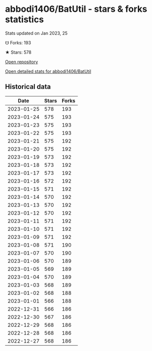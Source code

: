 # abbodi1406/BatUtil - stars & forks statistics

Stats updated on Jan 2023, 25

☋ Forks: 193

★ Stars: 578

[Open repository](https://github.com/abbodi1406/BatUtil)

[Open detailed stats for abbodi1406/BatUtil](https://reviewgithub.com/rep/abbodi1406/BatUtil)

## Historical data
| Date | Stars | Forks |
|------|-------|-------|
| 2023-01-25 | 578 | 193 | 
| 2023-01-24 | 575 | 193 | 
| 2023-01-23 | 575 | 193 | 
| 2023-01-22 | 575 | 193 | 
| 2023-01-21 | 575 | 192 | 
| 2023-01-20 | 575 | 192 | 
| 2023-01-19 | 573 | 192 | 
| 2023-01-18 | 573 | 192 | 
| 2023-01-17 | 573 | 192 | 
| 2023-01-16 | 572 | 192 | 
| 2023-01-15 | 571 | 192 | 
| 2023-01-14 | 570 | 192 | 
| 2023-01-13 | 570 | 192 | 
| 2023-01-12 | 570 | 192 | 
| 2023-01-11 | 571 | 192 | 
| 2023-01-10 | 571 | 192 | 
| 2023-01-09 | 571 | 192 | 
| 2023-01-08 | 571 | 190 | 
| 2023-01-07 | 570 | 190 | 
| 2023-01-06 | 570 | 189 | 
| 2023-01-05 | 569 | 189 | 
| 2023-01-04 | 570 | 189 | 
| 2023-01-03 | 568 | 189 | 
| 2023-01-02 | 568 | 188 | 
| 2023-01-01 | 566 | 188 | 
| 2022-12-31 | 566 | 186 | 
| 2022-12-30 | 567 | 186 | 
| 2022-12-29 | 568 | 186 | 
| 2022-12-28 | 568 | 186 | 
| 2022-12-27 | 568 | 186 | 

